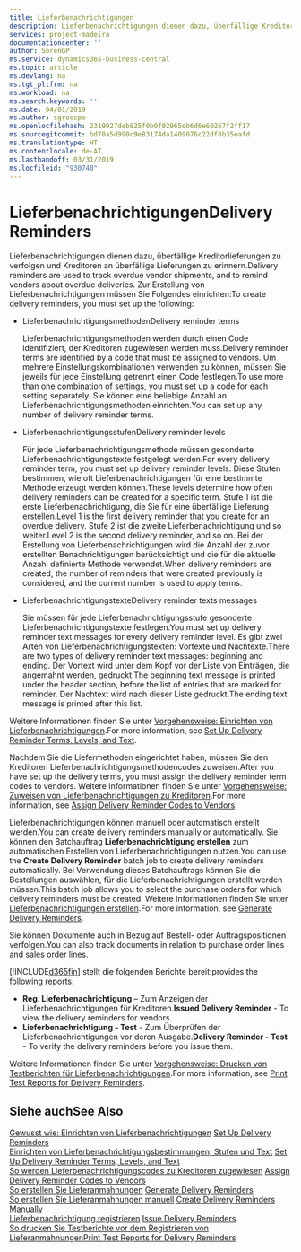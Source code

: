 ```yaml
---
title: Lieferbenachrichtigungen
description: Lieferbenachrichtigungen dienen dazu, überfällige Kreditorlieferungen zu verfolgen und Kreditoren an überfällige Lieferungen zu erinnern.
services: project-madeira
documentationcenter: ''
author: SorenGP
ms.service: dynamics365-business-central
ms.topic: article
ms.devlang: na
ms.tgt_pltfrm: na
ms.workload: na
ms.search.keywords: ''
ms.date: 04/01/2019
ms.author: sgroespe
ms.openlocfilehash: 2319927deb825f0b0f92965eb6d6e60267f2ff17
ms.sourcegitcommit: bd78a5d990c9e83174da1409076c22df8b35eafd
ms.translationtype: HT
ms.contentlocale: de-AT
ms.lasthandoff: 03/31/2019
ms.locfileid: "930748"
---
```

# <a name="delivery-reminders"></a><span data-ttu-id="62cac-103">Lieferbenachrichtigungen</span><span class="sxs-lookup"><span data-stu-id="62cac-103">Delivery Reminders</span></span>
<span data-ttu-id="62cac-104">Lieferbenachrichtigungen dienen dazu, überfällige Kreditorlieferungen zu verfolgen und Kreditoren an überfällige Lieferungen zu erinnern.</span><span class="sxs-lookup"><span data-stu-id="62cac-104">Delivery reminders are used to track overdue vendor shipments, and to remind vendors about overdue deliveries.</span></span> <span data-ttu-id="62cac-105">Zur Erstellung von Lieferbenachrichtigungen müssen Sie Folgendes einrichten:</span><span class="sxs-lookup"><span data-stu-id="62cac-105">To create delivery reminders, you must set up the following:</span></span>  

- <span data-ttu-id="62cac-106">Lieferbenachrichtigungsmethoden</span><span class="sxs-lookup"><span data-stu-id="62cac-106">Delivery reminder terms</span></span>  

    <span data-ttu-id="62cac-107">Lieferbenachrichtigungsmethoden werden durch einen Code identifiziert, der Kreditoren zugewiesen werden muss.</span><span class="sxs-lookup"><span data-stu-id="62cac-107">Delivery reminder terms are identified by a code that must be assigned to vendors.</span></span> <span data-ttu-id="62cac-108">Um mehrere Einstellungskombinationen verwenden zu können, müssen Sie jeweils für jede Einstellung getrennt einen Code festlegen.</span><span class="sxs-lookup"><span data-stu-id="62cac-108">To use more than one combination of settings, you must set up a code for each setting separately.</span></span> <span data-ttu-id="62cac-109">Sie können eine beliebige Anzahl an Lieferbenachrichtigungsmethoden einrichten.</span><span class="sxs-lookup"><span data-stu-id="62cac-109">You can set up any number of delivery reminder terms.</span></span>  

- <span data-ttu-id="62cac-110">Lieferbenachrichtigungsstufen</span><span class="sxs-lookup"><span data-stu-id="62cac-110">Delivery reminder levels</span></span>  

    <span data-ttu-id="62cac-111">Für jede Lieferbenachrichtigungsmethode müssen gesonderte Lieferbenachrichtigungstexte festgelegt werden.</span><span class="sxs-lookup"><span data-stu-id="62cac-111">For every delivery reminder term, you must set up delivery reminder levels.</span></span> <span data-ttu-id="62cac-112">Diese Stufen bestimmen, wie oft Lieferbenachrichtigungen für eine bestimmte Methode erzeugt werden können.</span><span class="sxs-lookup"><span data-stu-id="62cac-112">These levels determine how often delivery reminders can be created for a specific term.</span></span> <span data-ttu-id="62cac-113">Stufe 1 ist die erste Lieferbenachrichtigung, die Sie für eine überfällige Lieferung erstellen.</span><span class="sxs-lookup"><span data-stu-id="62cac-113">Level 1 is the first delivery reminder that you create for an overdue delivery.</span></span> <span data-ttu-id="62cac-114">Stufe 2 ist die zweite Lieferbenachrichtigung und so weiter.</span><span class="sxs-lookup"><span data-stu-id="62cac-114">Level 2 is the second delivery reminder, and so on.</span></span> <span data-ttu-id="62cac-115">Bei der Erstellung von Lieferbenachrichtigungen wird die Anzahl der zuvor erstellten Benachrichtigungen berücksichtigt und die für die aktuelle Anzahl definierte Methode verwendet.</span><span class="sxs-lookup"><span data-stu-id="62cac-115">When delivery reminders are created, the number of reminders that were created previously is considered, and the current number is used to apply terms.</span></span>  

- <span data-ttu-id="62cac-116">Lieferbenachrichtigungstexte</span><span class="sxs-lookup"><span data-stu-id="62cac-116">Delivery reminder texts messages</span></span>  

    <span data-ttu-id="62cac-117">Sie müssen für jede Lieferbenachrichtigungsstufe gesonderte Lieferbenachrichtigungstexte festlegen.</span><span class="sxs-lookup"><span data-stu-id="62cac-117">You must set up delivery reminder text messages for every delivery reminder level.</span></span> <span data-ttu-id="62cac-118">Es gibt zwei Arten von Lieferbenachrichtigungstexten: Vortexte und Nachtexte.</span><span class="sxs-lookup"><span data-stu-id="62cac-118">There are two types of delivery reminder text messages: beginning and ending.</span></span> <span data-ttu-id="62cac-119">Der Vortext wird unter dem Kopf vor der Liste von Einträgen, die angemahnt werden, gedruckt.</span><span class="sxs-lookup"><span data-stu-id="62cac-119">The beginning text message is printed under the header section, before the list of entries that are marked for reminder.</span></span> <span data-ttu-id="62cac-120">Der Nachtext wird nach dieser Liste gedruckt.</span><span class="sxs-lookup"><span data-stu-id="62cac-120">The ending text message is printed after this list.</span></span>  

<span data-ttu-id="62cac-121">Weitere Informationen finden Sie unter [Vorgehensweise: Einrichten von Lieferbenachrichtigungen](how-to-set-up-delivery-reminder-terms-levels-and-text.md).</span><span class="sxs-lookup"><span data-stu-id="62cac-121">For more information, see [Set Up Delivery Reminder Terms, Levels, and Text](how-to-set-up-delivery-reminder-terms-levels-and-text.md).</span></span>  

<span data-ttu-id="62cac-122">Nachdem Sie die Liefermethoden eingerichtet haben, müssen Sie den Kreditoren Lieferbenachrichtigungsmethodencodes zuweisen.</span><span class="sxs-lookup"><span data-stu-id="62cac-122">After you have set up the delivery terms, you must assign the delivery reminder term codes to vendors.</span></span> <span data-ttu-id="62cac-123">Weitere Informationen finden Sie unter [Vorgehensweise: Zuweisen von Lieferbenachrichtigungen zu Kreditoren](how-to-assign-delivery-reminder-codes-to-vendors.md).</span><span class="sxs-lookup"><span data-stu-id="62cac-123">For more information, see [Assign Delivery Reminder Codes to Vendors](how-to-assign-delivery-reminder-codes-to-vendors.md).</span></span>  

<span data-ttu-id="62cac-124">Lieferbenachrichtigungen können manuell oder automatisch erstellt werden.</span><span class="sxs-lookup"><span data-stu-id="62cac-124">You can create delivery reminders manually or automatically.</span></span> <span data-ttu-id="62cac-125">Sie können den Batchauftrag **Lieferbenachrichtigung erstellen** zum automatischen Erstellen von Lieferbenachrichtigungen nutzen.</span><span class="sxs-lookup"><span data-stu-id="62cac-125">You can use the **Create Delivery Reminder** batch job to create delivery reminders automatically.</span></span> <span data-ttu-id="62cac-126">Bei Verwendung dieses Batchauftrags können Sie die Bestellungen auswählen, für die Lieferbenachrichtigungen erstellt werden müssen.</span><span class="sxs-lookup"><span data-stu-id="62cac-126">This batch job allows you to select the purchase orders for which delivery reminders must be created.</span></span> <span data-ttu-id="62cac-127">Weitere Informationen finden Sie unter [Lieferbenachrichtigungen erstellen](how-to-issue-delivery-reminders.md).</span><span class="sxs-lookup"><span data-stu-id="62cac-127">For more information, see [Generate Delivery Reminders](how-to-issue-delivery-reminders.md).</span></span>  

<span data-ttu-id="62cac-128">Sie können Dokumente auch in Bezug auf Bestell- oder Auftragspositionen verfolgen.</span><span class="sxs-lookup"><span data-stu-id="62cac-128">You can also track documents in relation to purchase order lines and sales order lines.</span></span>  

[!INCLUDE[d365fin](../../includes/d365fin_md.md)] <span data-ttu-id="62cac-129">stellt die folgenden Berichte bereit:</span><span class="sxs-lookup"><span data-stu-id="62cac-129">provides the following reports:</span></span>  

- <span data-ttu-id="62cac-130">**Reg. Lieferbenachrichtigung** – Zum Anzeigen der Lieferbenachrichtigungen für Kreditoren.</span><span class="sxs-lookup"><span data-stu-id="62cac-130">**Issued Delivery Reminder** - To view the delivery reminders for vendors.</span></span>  
- <span data-ttu-id="62cac-131">**Lieferbenachrichtigung - Test** - Zum Überprüfen der Lieferbenachrichtigungen vor deren Ausgabe.</span><span class="sxs-lookup"><span data-stu-id="62cac-131">**Delivery Reminder - Test** - To verify the delivery reminders before you issue them.</span></span>  

<span data-ttu-id="62cac-132">Weitere Informationen finden Sie unter [Vorgehensweise: Drucken von Testberichten für  Lieferbenachrichtigungen](how-to-print-test-reports-for-delivery-reminders.md).</span><span class="sxs-lookup"><span data-stu-id="62cac-132">For more information, see [Print Test Reports for Delivery Reminders](how-to-print-test-reports-for-delivery-reminders.md).</span></span>  

## <a name="see-also"></a><span data-ttu-id="62cac-133">Siehe auch</span><span class="sxs-lookup"><span data-stu-id="62cac-133">See Also</span></span>  
 <span data-ttu-id="62cac-134">[Gewusst wie: Einrichten von Lieferbenachrichtigungen](how-to-set-up-delivery-reminders.md) </span><span class="sxs-lookup"><span data-stu-id="62cac-134">[Set Up Delivery Reminders](how-to-set-up-delivery-reminders.md) </span></span>  
 <span data-ttu-id="62cac-135">[Einrichten von Lieferbenachrichtigungsbestimmungen, Stufen und Text](how-to-set-up-delivery-reminder-terms-levels-and-text.md) </span><span class="sxs-lookup"><span data-stu-id="62cac-135">[Set Up Delivery Reminder Terms, Levels, and Text](how-to-set-up-delivery-reminder-terms-levels-and-text.md) </span></span>  
 <span data-ttu-id="62cac-136">[So werden Lieferbenachrichtigungscodes zu Kreditoren zugewiesen](how-to-assign-delivery-reminder-codes-to-vendors.md) </span><span class="sxs-lookup"><span data-stu-id="62cac-136">[Assign Delivery Reminder Codes to Vendors](how-to-assign-delivery-reminder-codes-to-vendors.md) </span></span>  
 <span data-ttu-id="62cac-137">[So erstellen Sie Lieferanmahnungen](how-to-generate-delivery-reminders.md) </span><span class="sxs-lookup"><span data-stu-id="62cac-137">[Generate Delivery Reminders](how-to-generate-delivery-reminders.md) </span></span>  
 <span data-ttu-id="62cac-138">[So erstellen Sie Lieferanmahnungen manuell](how-to-create-delivery-reminders-manually.md) </span><span class="sxs-lookup"><span data-stu-id="62cac-138">[Create Delivery Reminders Manually](how-to-create-delivery-reminders-manually.md) </span></span>  
 <span data-ttu-id="62cac-139">[Lieferbenachrichtigung registrieren](how-to-issue-delivery-reminders.md) </span><span class="sxs-lookup"><span data-stu-id="62cac-139">[Issue Delivery Reminders](how-to-issue-delivery-reminders.md) </span></span>  
 [<span data-ttu-id="62cac-140">So drucken Sie Testberichte vor dem Registrieren von Lieferanmahnungen</span><span class="sxs-lookup"><span data-stu-id="62cac-140">Print Test Reports for Delivery Reminders</span></span>](how-to-print-test-reports-for-delivery-reminders.md)
